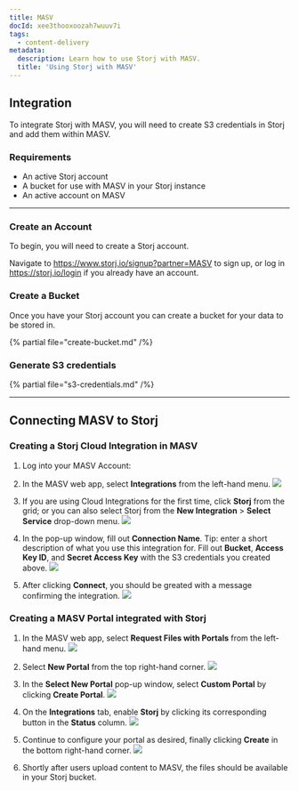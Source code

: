 ```yaml
---
title: MASV
docId: xee3thooxoozah7wuuv7i
tags:
  - content-delivery
metadata:
  description: Learn how to use Storj with MASV.
  title: 'Using Storj with MASV'
---
```


## Integration

To integrate Storj with MASV, you will need to create S3 credentials in Storj and add them within MASV.

### Requirements

- An active Storj account
- A bucket for use with MASV in your Storj instance
- An active account on MASV

---

### Create an Account

To begin, you will need to create a Storj account.

Navigate to <https://www.storj.io/signup?partner=MASV> to sign up, or log in <https://storj.io/login> if you already have an account.

### Create a Bucket

Once you have your Storj account you can create a bucket for your data to be stored in.

{% partial file="create-bucket.md" /%}

### Generate S3 credentials

{% partial file="s3-credentials.md" /%}

---

## Connecting MASV to Storj

### Creating a Storj Cloud Integration in MASV

1. Log into your MASV Account:

1. In the MASV web app, select **Integrations** from the left-hand menu.
   ![](https://link.storjshare.io/raw/jua7rls6hkx5556qfcmhrqed2tfa/docs/images/MASV/Screenshot%202024-05-29%20at%202.50.29%E2%80%AFPM.png)

1. If you are using Cloud Integrations for the first time, click **Storj** from the grid; or you can also select Storj from the **New Integration** > **Select Service** drop-down menu.
   ![](https://link.storjshare.io/raw/jua7rls6hkx5556qfcmhrqed2tfa/docs/images/MASV/Screenshot%202024-05-29%20at%202.50.56%E2%80%AFPM.png)


1. In the pop-up window, fill out **Connection Name**. Tip: enter a short description of what you use this integration for.
   Fill out **Bucket**, **Access Key ID**, and **Secret Access Key** with the S3 credentials you created above.
   ![](https://link.storjshare.io/raw/jua7rls6hkx5556qfcmhrqed2tfa/docs/images/MASV/Screenshot%202024-05-29%20at%202.54.16%E2%80%AFPM.png)

1. After clicking **Connect**, you should be greated with a message confirming the integration.
   ![](https://link.storjshare.io/raw/jua7rls6hkx5556qfcmhrqed2tfa/docs/images/MASV/Screenshot%202024-05-29%20at%202.55.05%E2%80%AFPM.png)


### Creating a MASV Portal integrated with Storj

1. In the MASV web app, select **Request Files with Portals** from the left-hand menu.
   ![](https://link.storjshare.io/raw/jua7rls6hkx5556qfcmhrqed2tfa/docs/images/MASV/Screenshot%202024-05-29%20at%203.59.58%E2%80%AFPM.png)

1. Select **New Portal** from the top right-hand corner.
   ![](https://link.storjshare.io/raw/jua7rls6hkx5556qfcmhrqed2tfa/docs/images/MASV/Screenshot%202024-05-29%20at%203.58.14%E2%80%AFPM.png)

1. In the **Select New Portal** pop-up window, select **Custom Portal** by clicking **Create Portal**.
   ![](https://link.storjshare.io/raw/jua7rls6hkx5556qfcmhrqed2tfa/docs/images/MASV/Screenshot%202024-05-29%20at%203.59.01%E2%80%AFPM.png)

1. On the **Integrations** tab, enable **Storj** by clicking its corresponding button in the **Status** column.
   ![](https://link.storjshare.io/raw/jua7rls6hkx5556qfcmhrqed2tfa/docs/images/MASV/Screenshot%202024-05-29%20at%204.01.41%E2%80%AFPM.png)

1. Continue to configure your portal as desired, finally clicking **Create** in the bottom right-hand corner.
   ![](https://link.storjshare.io/raw/jua7rls6hkx5556qfcmhrqed2tfa/docs/images/MASV/Screenshot%202024-05-29%20at%204.08.34%E2%80%AFPM.png)

1. Shortly after users upload content to MASV, the files should be available in your Storj bucket.
